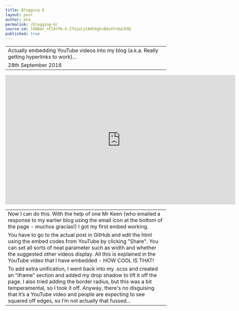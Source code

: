```yaml
---
title: Blogging 6
layout: post
author: mta
permalink: /blogging-6/
source-id: 1XNBen_rEl9lPb-G-ITdjwlyIAUCKghcBdv4YrQuCK9Q
published: true
---
```

<table>
  <tr>
    <td>Actually embedding YouTube videos into my blog (a.k.a. Really getting hyperlinks to work)...</td>
  </tr>
  <tr>
    <td>28th September 2016</td>
  </tr>
</table>

<iframe width="720" height="405" src="https://www.youtube.com/embed/rWl4y1-rdMw?rel=0;3&amp;autohide=1&amp;showinfo=0&amp;" frameborder="0" allowfullscreen></iframe>

<table>
  <tr>
    <td>Now I can do this.  With the help of one Mr Keen (who emailed a response to my earlier blog using the email icon at the bottom of the page - muchos gracias!) I got my first embed working.  </td>
  </tr>
  <tr>
    <td>You have to go to the actual post in GitHub and edit the html using the embed codes from YouTube by clicking "Share".  You can set all sorts of neat parameter such as width and whether the suggested other videos display.  All this is explained in the YouTube video that I have embedded - HOW COOL IS THAT!</td>
  </tr>
  <tr>
    <td>To add extra unification, I went back into my .scss and created an ”iframe” section and added my drop shadow to lift it off the page.  I also tried adding the border radius, but this was a bit temperamental, so I took it off.  Anyway, there's no disguising that it’s a YouTube video  and people are expecting to see squared off edges, so I’m not actually that fussed...</td>
  </tr>
</table>


